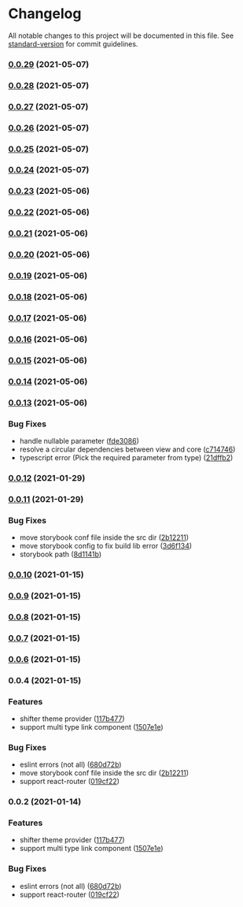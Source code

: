 # Changelog

All notable changes to this project will be documented in this file. See [standard-version](https://github.com/conventional-changelog/standard-version) for commit guidelines.

### [0.0.29](https://github.com/digitalcube/galaxy/compare/@galaxy/core@v0.0.28...@galaxy/core@v0.0.29) (2021-05-07)

### [0.0.28](https://github.com/digitalcube/galaxy/compare/@galaxy/core@v0.0.27...@galaxy/core@v0.0.28) (2021-05-07)

### [0.0.27](https://github.com/digitalcube/galaxy/compare/@galaxy/core@v0.0.26...@galaxy/core@v0.0.27) (2021-05-07)

### [0.0.26](https://github.com/digitalcube/galaxy/compare/@galaxy/core@v0.0.25...@galaxy/core@v0.0.26) (2021-05-07)

### [0.0.25](https://github.com/digitalcube/galaxy/compare/@galaxy/core@v0.0.24...@galaxy/core@v0.0.25) (2021-05-07)

### [0.0.24](https://github.com/digitalcube/galaxy/compare/@galaxy/core@v0.0.23...@galaxy/core@v0.0.24) (2021-05-07)

### [0.0.23](https://github.com/digitalcube/galaxy/compare/@galaxy/core@v0.0.22...@galaxy/core@v0.0.23) (2021-05-06)

### [0.0.22](https://github.com/digitalcube/galaxy/compare/@galaxy/core@v0.0.21...@galaxy/core@v0.0.22) (2021-05-06)

### [0.0.21](https://github.com/digitalcube/galaxy/compare/@galaxy/core@v0.0.20...@galaxy/core@v0.0.21) (2021-05-06)

### [0.0.20](https://github.com/digitalcube/galaxy/compare/@galaxy/core@v0.0.19...@galaxy/core@v0.0.20) (2021-05-06)

### [0.0.19](https://github.com/digitalcube/galaxy/compare/@galaxy/core@v0.0.18...@galaxy/core@v0.0.19) (2021-05-06)

### [0.0.18](https://github.com/digitalcube/galaxy/compare/@galaxy/core@v0.0.17...@galaxy/core@v0.0.18) (2021-05-06)

### [0.0.17](https://github.com/digitalcube/galaxy/compare/@galaxy/core@v0.0.16...@galaxy/core@v0.0.17) (2021-05-06)

### [0.0.16](https://github.com/digitalcube/galaxy/compare/@galaxy/core@v0.0.15...@galaxy/core@v0.0.16) (2021-05-06)

### [0.0.15](https://github.com/digitalcube/galaxy/compare/@galaxy/core@v0.0.14...@galaxy/core@v0.0.15) (2021-05-06)

### [0.0.14](https://github.com/digitalcube/galaxy/compare/@galaxy/core@v0.0.13...@galaxy/core@v0.0.14) (2021-05-06)

### [0.0.13](https://github.com/digitalcube/galaxy/compare/@galaxy/core@v0.0.12...@galaxy/core@v0.0.13) (2021-05-06)


### Bug Fixes

* handle nullable parameter ([fde3086](https://github.com/digitalcube/galaxy/commit/fde3086df17075e759b4d33f5c0cef0466b8a52e))
* resolve a circular dependencies between view and core ([c714746](https://github.com/digitalcube/galaxy/commit/c714746f5813215bb6856e36c1c22030ff3afe03))
* typescript error (Pick the required parameter from type) ([21dffb2](https://github.com/digitalcube/galaxy/commit/21dffb21bab7142d72d7799b0310b02dfa3ea82b))

### [0.0.12](https://github.com/digitalcube/galaxy/compare/@galaxy/core@v0.0.11...@galaxy/core@v0.0.12) (2021-01-29)

### [0.0.11](https://github.com/digitalcube/galaxy/compare/@galaxy/core@v0.0.2...@galaxy/core@v0.0.11) (2021-01-29)


### Bug Fixes

* move storybook conf file inside the src dir ([2b12211](https://github.com/digitalcube/galaxy/commit/2b12211363d60659624b75e02816fa8cbce7875f))
* move storybook config to fix build lib error ([3d6f134](https://github.com/digitalcube/galaxy/commit/3d6f1342a2e72394fd96fcf89aff0363af0ac71f))
* storybook path ([8d1141b](https://github.com/digitalcube/galaxy/commit/8d1141bbc2055a14a1379b05150e74e1b29d62ec))

### [0.0.10](https://github.com/digitalcube/galaxy/compare/@galaxy/core@v0.0.9...@galaxy/core@v0.0.10) (2021-01-15)

### [0.0.9](https://github.com/digitalcube/galaxy/compare/@galaxy/core@v0.0.8...@galaxy/core@v0.0.9) (2021-01-15)

### [0.0.8](https://github.com/digitalcube/galaxy/compare/@galaxy/core@v0.0.7...@galaxy/core@v0.0.8) (2021-01-15)

### [0.0.7](https://github.com/digitalcube/galaxy/compare/@galaxy/core@v0.0.6...@galaxy/core@v0.0.7) (2021-01-15)

### [0.0.6](https://github.com/digitalcube/galaxy/compare/@galaxy/core@v0.0.4...@galaxy/core@v0.0.6) (2021-01-15)

### 0.0.4 (2021-01-15)


### Features

* shifter theme provider ([117b477](https://github.com/digitalcube/galaxy/commit/117b477ae1bf58d25bdb1ad205c74970647f77d7))
* support multi type link component ([1507e1e](https://github.com/digitalcube/galaxy/commit/1507e1ee538028ab099c0936daefb9a30fbae1dc))


### Bug Fixes

* eslint errors (not all) ([680d72b](https://github.com/digitalcube/galaxy/commit/680d72b530788089eb8fe72eb8eb5d5ef7beb91a))
* move storybook conf file inside the src dir ([2b12211](https://github.com/digitalcube/galaxy/commit/2b12211363d60659624b75e02816fa8cbce7875f))
* support react-router ([019cf22](https://github.com/digitalcube/galaxy/commit/019cf222eaf879b313c695d4dce3f6f7bb1c22ba))

### 0.0.2 (2021-01-14)


### Features

* shifter theme provider ([117b477](https://github.com/digitalcube/galaxy/commit/117b477ae1bf58d25bdb1ad205c74970647f77d7))
* support multi type link component ([1507e1e](https://github.com/digitalcube/galaxy/commit/1507e1ee538028ab099c0936daefb9a30fbae1dc))


### Bug Fixes

* eslint errors (not all) ([680d72b](https://github.com/digitalcube/galaxy/commit/680d72b530788089eb8fe72eb8eb5d5ef7beb91a))
* support react-router ([019cf22](https://github.com/digitalcube/galaxy/commit/019cf222eaf879b313c695d4dce3f6f7bb1c22ba))
